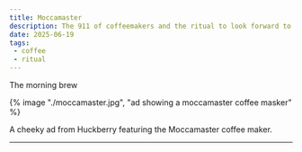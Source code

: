 ```yaml
---
title: Moccamaster
description: The 911 of coffeemakers and the ritual to look forward to each morning
date: 2025-06-19
tags: 
 - coffee
 - ritual
---
```


The morning brew

{% image "./moccamaster.jpg", "ad showing a moccamaster coffee masker" %}
<figcaption>A cheeky ad from Huckberry featuring the Moccamaster coffee maker.</figcaption>
<hr>
